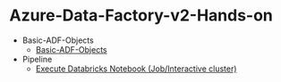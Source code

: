 # Azure-Data-Factory-v2-Hands-on
* Basic-ADF-Objects
    - [Basic-ADF-Objects](Basic-ADF-Objects/README.md)
* Pipeline 
    - [Execute Databricks Notebook (Job/Interactive cluster)](tutorial/execute-databricks-notebook/README.md)
